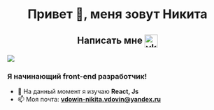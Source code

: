 <h1 align="center">Привет 👋, меня зовут Никита</h1>
<h2 align="center">Написать мне
<a href="https://vk.com/stawlie"><img align="center" src="https://www.vectorlogo.zone/logos/vk/vk-tile.svg" alt="vk" width="30" height="30" /></a>
</h2>
<a href="https://www.codewars.com/users/Stawlie"><img src='https://www.codewars.com/users/Stawlie/badges/micro' /></a>
<h3>Я начинающий front-end разработчик!</h3>

- 🌱 На данный момент я изучаю **React, Js**
- 📫 Моя почта:  **vdowin-nikita.vdovin@yandex.ru**


